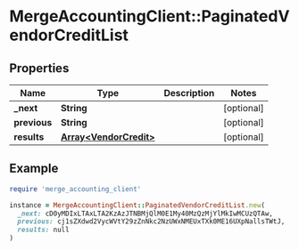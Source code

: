 # MergeAccountingClient::PaginatedVendorCreditList

## Properties

| Name | Type | Description | Notes |
| ---- | ---- | ----------- | ----- |
| **_next** | **String** |  | [optional] |
| **previous** | **String** |  | [optional] |
| **results** | [**Array&lt;VendorCredit&gt;**](VendorCredit.md) |  | [optional] |

## Example

```ruby
require 'merge_accounting_client'

instance = MergeAccountingClient::PaginatedVendorCreditList.new(
  _next: cD0yMDIxLTAxLTA2KzAzJTNBMjQlM0E1My40MzQzMjYlMkIwMCUzQTAw,
  previous: cj1sZXdwd2VycWVtY29zZnNkc2NzUWxNMEUxTXk0ME16UXpNallsTWtJ,
  results: null
)
```

